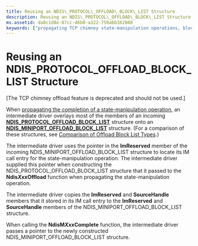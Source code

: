 ```yaml
---
title: Reusing an NDIS\_PROTOCOL\_OFFLOAD\_BLOCK\_LIST Structure
description: Reusing an NDIS\_PROTOCOL\_OFFLOAD\_BLOCK\_LIST Structure
ms.assetid: da8c1d8e-87cc-46b0-a322-759abb162808
keywords: ["propagating TCP chimney state-manipulation operations, block list types", "state-manipulation operations WDK TCP chimney offload , block list types", "block list types WDK TCP chimney offload", "NDIS_PROTOCOL_OFFLOAD_BLOCK_LIST"]
---
```


# Reusing an NDIS\_PROTOCOL\_OFFLOAD\_BLOCK\_LIST Structure


\[The TCP chimney offload feature is deprecated and should not be used.\]

When [propagating the completion of a state-manipulation operation](propagating-the-completion-of-a-state-manipulation-operation.md), an intermediate driver overlays most of the members of an incoming [**NDIS\_PROTOCOL\_OFFLOAD\_BLOCK\_LIST**](https://msdn.microsoft.com/library/windows/hardware/ff566833) structure onto an [**NDIS\_MINIPORT\_OFFLOAD\_BLOCK\_LIST**](https://msdn.microsoft.com/library/windows/hardware/ff566469) structure. (For a comparison of these structures, see [Comparison of Offload Block List Types](comparison-of-offload-block-list-types.md).)

The intermediate driver uses the pointer in the **ImReserved** member of the incoming NDIS\_MINIPORT\_OFFLOAD\_BLOCK\_LIST structure to locate its IM call entry for the state-manipulation operation. The intermediate driver supplied this pointer when constructing the NDIS\_PROTOCOL\_OFFLOAD\_BLOCK\_LIST structure that it passed to the **Ndis*Xxx*Offload** function when propagating the state-manipulation operation.

The intermediate driver copies the **ImReserved** and **SourceHandle** members that it stored in its IM call entry to the **ImReserved** and **SourceHandle** members of the NDIS\_MINIPORT\_OFFLOAD\_BLOCK\_LIST structure.

When calling the **NdisM*Xxx*Complete** function, the intermediate driver passes a pointer to the newly constructed NDIS\_MINIPORT\_OFFLOAD\_BLOCK\_LIST structure.

 

 





